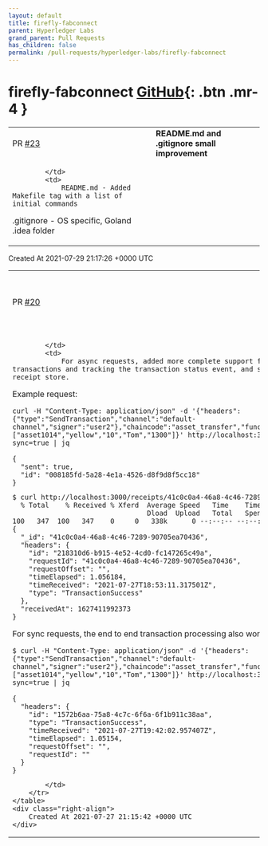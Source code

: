 ```yaml
---
layout: default
title: firefly-fabconnect
parent: Hyperledger Labs
grand_parent: Pull Requests
has_children: false
permalink: /pull-requests/hyperledger-labs/firefly-fabconnect
---
```


# firefly-fabconnect <span class="fs-3 right-align">[GitHub](https://github.com/hyperledger-labs/firefly-fabconnect){: .btn .mr-4 }</span>


<div>
    <table>
        <tr>
            <td>
                PR <a href="https://github.com/hyperledger-labs/firefly-fabconnect/pull/23" class=".btn">#23</a>
            </td>
            <td>
                <b>
                    README.md and .gitignore small improvement
                </b>
            </td>
        </tr>
        <tr>
            <td>
                
            </td>
            <td>
                README.md - Added Makefile tag with a list of initial commands
.gitignore - OS specific, Goland .idea folder
            </td>
        </tr>
    </table>
    <div class="right-align">
        Created At 2021-07-29 21:17:26 +0000 UTC
    </div>
</div>

<div>
    <table>
        <tr>
            <td>
                PR <a href="https://github.com/hyperledger-labs/firefly-fabconnect/pull/20" class=".btn">#20</a>
            </td>
            <td>
                <b>
                    Tx submit and event receipt tracking
                </b>
            </td>
        </tr>
        <tr>
            <td>
                
            </td>
            <td>
                For async requests, added more complete support for submitting Fabric transactions and tracking the transaction status event, and saving the result in the receipt store.

Example request:
```
curl -H "Content-Type: application/json" -d '{"headers":{"type":"SendTransaction","channel":"default-channel","signer":"user2"},"chaincode":"asset_transfer","func":"CreateAsset","args":["asset1014","yellow","10","Tom","1300"]}' http://localhost:3000/transactions?fly-sync=true | jq

{
  "sent": true,
  "id": "008185fd-5a28-4e1a-4526-d8f9d8f5cc18"
}
```

```
$ curl http://localhost:3000/receipts/41c0c0a4-46a8-4c46-7289-90705ea70436 |jq
  % Total    % Received % Xferd  Average Speed   Time    Time     Time  Current
                                 Dload  Upload   Total   Spent    Left  Speed
100   347  100   347    0     0   338k      0 --:--:-- --:--:-- --:--:--  338k
{
  "_id": "41c0c0a4-46a8-4c46-7289-90705ea70436",
  "headers": {
    "id": "218310d6-b915-4e52-4cd0-fc147265c49a",
    "requestId": "41c0c0a4-46a8-4c46-7289-90705ea70436",
    "requestOffset": "",
    "timeElapsed": 1.056184,
    "timeReceived": "2021-07-27T18:53:11.317501Z",
    "type": "TransactionSuccess"
  },
  "receivedAt": 1627411992373
}
```

For sync requests, the end to end transaction processing also works now.

```
$ curl -H "Content-Type: application/json" -d '{"headers":{"type":"SendTransaction","channel":"default-channel","signer":"user2"},"chaincode":"asset_transfer","func":"CreateAsset","args":["asset1014","yellow","10","Tom","1300"]}' http://localhost:3000/transactions?fly-sync=true | jq

{
  "headers": {
    "id": "1572b6aa-75a8-4c7c-6f6a-6f1b911c38aa",
    "type": "TransactionSuccess",
    "timeReceived": "2021-07-27T19:42:02.957407Z",
    "timeElapsed": 1.05154,
    "requestOffset": "",
    "requestId": ""
  }
}
```
            </td>
        </tr>
    </table>
    <div class="right-align">
        Created At 2021-07-27 21:15:42 +0000 UTC
    </div>
</div>

